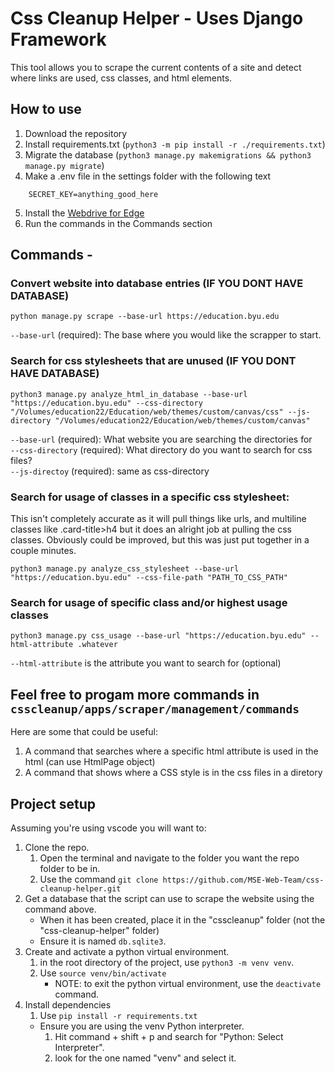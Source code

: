 
# Css Cleanup Helper - Uses Django Framework
This tool allows you to scrape the current contents of a site and detect where links are used, css classes, and html elements.

## How to use
1. Download the repository
2. Install requirements.txt (`python3 -m pip install -r ./requirements.txt`)
3. Migrate the database (`python3 manage.py makemigrations && python3 manage.py migrate`)
4. Make a .env file in the settings folder with the following text
```
    SECRET_KEY=anything_good_here
```
5. Install the [Webdrive for Edge](https://selenium-python.readthedocs.io/installation.html)
6. Run the commands in the Commands section

## Commands -
### Convert website into database entries (IF YOU DONT HAVE DATABASE)

`python manage.py scrape --base-url https://education.byu.edu`  
  
`--base-url` (required): The base where you would like the scrapper to start.

### Search for css stylesheets that are unused (IF YOU DONT HAVE DATABASE)

`python3 manage.py analyze_html_in_database --base-url "https://education.byu.edu" --css-directory "/Volumes/education22/Education/web/themes/custom/canvas/css" --js-directory "/Volumes/education22/Education/web/themes/custom/canvas"`

`--base-url` (required): What website you are searching the directories for  
`--css-directory` (required): What directory do you want to search for css files?  
`--js-directoy` (required): same as css-directory

### Search for usage of classes in a specific css stylesheet:

This isn't completely accurate as it will pull things like urls, and multiline classes like .card-title>h4 but it does an alright job at pulling the css classes. Obviously could be improved, but this was just put together in a couple minutes.

`python3 manage.py analyze_css_stylesheet --base-url "https://education.byu.edu" --css-file-path "PATH_TO_CSS_PATH"`

### Search for usage of specific class and/or highest usage classes

`python3 manage.py css_usage --base-url "https://education.byu.edu" --html-attribute .whatever`  
  
`--html-attribute` is the attribute you want to search for (optional)

## Feel free to progam more commands in `csscleanup/apps/scraper/management/commands`
Here are some that could be useful:
1. A command that searches where a specific html attribute is used in the html (can use HtmlPage object)
2. A command that shows where a CSS style is in the css files in a diretory

## Project setup
Assuming you're using vscode you will want to:
1. Clone the repo.
    1. Open the terminal and navigate to the folder you want the repo folder to be in.
    2. Use the command `git clone https://github.com/MSE-Web-Team/css-cleanup-helper.git`
2. Get a database that the script can use to scrape the website using the command above.
    * When it has been created, place it in the "csscleanup" folder (not the "css-cleanup-helper" folder)
    * Ensure it is named `db.sqlite3`.
3. Create and activate a python virtual environment.
    1. in the root directory of the project, use `python3 -m venv venv`.
    2. Use `source venv/bin/activate`
        * NOTE: to exit the python virtual environment, use the `deactivate` command.
4. Install dependencies
    1. Use `pip install -r requirements.txt`
    * Ensure you are using the venv Python interpreter.
        1. Hit command + shift + p and search for "Python: Select Interpreter".
        2. look for the one named "venv" and select it.
